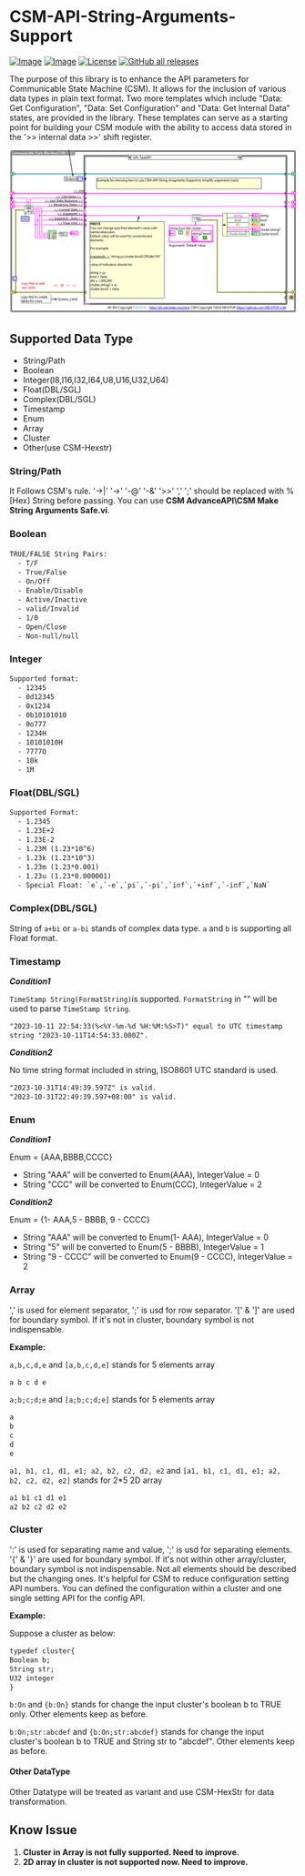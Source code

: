 # CSM-API-String-Arguments-Support

[![Image](https://www.vipm.io/package/nevstop_lib_csm_api_string_arguments_support/badge.svg?metric=installs)](https://www.vipm.io/package/nevstop_lib_csm_api_string_arguments_support/)
[![Image](https://www.vipm.io/package/nevstop_lib_csm_api_string_arguments_support/badge.svg?metric=stars)](https://www.vipm.io/package/nevstop_lib_csm_api_string_arguments_support/)
[![License](https://img.shields.io/badge/License-Apache_2.0-blue.svg)](https://opensource.org/licenses/Apache-2.0)
[![GitHub all releases](https://img.shields.io/github/downloads/NEVSTOP-LAB/CSM-API-String-Arguments-Support/total)](https://github.com/NEVSTOP-LAB/CSM-API-String-Arguments-Support/releases)

The purpose of this library is to enhance the API parameters for Communicable State Machine (CSM). It allows for the inclusion of various data types in plain text format. Two more templates which include "Data: Get Configuration", "Data: Set Configuration" and "Data: Get Internal Data" states, are provided in the library. These templates can serve as a starting point for building your CSM module with the ability to access data stored in the '>> internal data >>' shift register.

![example](.github/doc.png)

## Supported Data Type

- String/Path
- Boolean
- Integer(I8,I16,I32,I64,U8,U16,U32,U64)
- Float(DBL/SGL)
- Complex(DBL/SGL)
- Timestamp
- Enum
- Array
- Cluster
- Other(use CSM-Hexstr)

### String/Path

It Follows CSM's rule. '->|' '->' '-@' '-&' '>>' ',' ';' should be replaced with %[Hex] String before passing. You can use **CSM AdvanceAPI\CSM Make String Arguments Safe.vi**.

### Boolean

``` text
TRUE/FALSE String Pairs:
  - T/F
  - True/False
  - On/Off
  - Enable/Disable
  - Active/Inactive
  - valid/Invalid
  - 1/0
  - Open/Close
  - Non-null/null
```

### Integer

``` text
Supported format:
  - 12345
  - 0d12345
  - 0x1234
  - 0b10101010
  - 0o777
  - 1234H
  - 10101010H
  - 7777O
  - 10k
  - 1M
```

### Float(DBL/SGL)

``` text
Supported Format:
  - 1.2345
  - 1.23E+2
  - 1.23E-2
  - 1.23M (1.23*10^6)
  - 1.23k (1.23*10^3)
  - 1.23m (1.23*0.001)
  - 1.23u (1.23*0.000001)
  - Special Float: `e`,`-e`,`pi`,`-pi`,`inf`,`+inf`,`-inf`,`NaN`
```

### Complex(DBL/SGL)

String of `a+bi` or `a-bi` stands of complex data type. `a` and `b` is supporting all Float format.

### Timestamp

_**Condition1**_

`TimeStamp String(FormatString)`is supported. `FormatString` in "" will be used to parse `TimeStamp String`.

``` text
"2023-10-11 22:54:33(%<%Y-%m-%d %H:%M:%S>T)" equal to UTC timestamp string "2023-10-11T14:54:33.000Z".
```

_**Condition2**_

No time string format included in string, ISO8601 UTC standard is used.

``` text
"2023-10-31T14:49:39.597Z" is valid.
"2023-10-31T22:49:39.597+08:00" is valid.
```

### Enum

_**Condition1**_

Enum = {AAA,BBBB,CCCC}

- String "AAA" will be converted to Enum(AAA), IntegerValue = 0
- String "CCC" will be converted to Enum(CCC), IntegerValue = 2

_**Condition2**_

Enum = {1- AAA,5 - BBBB, 9 - CCCC}

- String "AAA" will be converted to Enum(1- AAA), IntegerValue = 0
- String "5" will be converted to Enum(5 - BBBB), IntegerValue = 1
- String "9 - CCCC" will be converted to Enum(9 - CCCC), IntegerValue = 2

### Array

',' is used for element separator, ';' is usd for row separator. '[' & ']' are used for boundary symbol. If it's not in cluster, boundary symbol is not indispensable.

**Example:**

`a,b,c,d,e` and `[a,b,c,d,e]` stands for 5 elements array

``` text
a b c d e
```

`a;b;c;d;e` and `[a;b;c;d;e]` stands for 5 elements array

``` text
a
b
c
d
e
```

`a1, b1, c1, d1, e1; a2, b2, c2, d2, e2` and `[a1, b1, c1, d1, e1; a2, b2, c2, d2, e2]` stands for 2*5 2D array

``` text
a1 b1 c1 d1 e1
a2 b2 c2 d2 e2
```

### Cluster

':' is used for separating name and value, ';' is usd for separating elements. '{' & '}' are used for boundary symbol. If it's not within other array/cluster, boundary symbol is not indispensable. Not all elements should be described but the changing ones.
It's helpful for CSM to reduce configuration setting API numbers. You can defined the configuration within a cluster and one single setting API for the config API.

**Example:**

Suppose a cluster as below:

``` text
typedef cluster{
Boolean b;
String str;
U32 integer
}
```

`b:On` and `{b:On}` stands for change the input cluster's boolean b to TRUE only. Other elements keep as before.

`b:On;str:abcdef` and `{b:On;str:abcdef}` stands for change the input cluster's boolean b to TRUE and String str to "abcdef".  Other elements keep as before.

#### Other DataType

Other Datatype will be treated as variant and use CSM-HexStr for data transformation.

## Know Issue

1. **Cluster in Array is not fully supported. Need to improve.**
2. **2D array in cluster is not supported now. Need to improve.**
